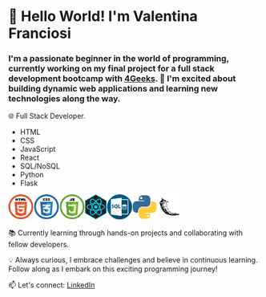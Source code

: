 # 👋 Hello World! I'm Valentina Franciosi

### I'm a passionate beginner in the world of programming, currently working on my final project for a full stack development bootcamp with [4Geeks](https://4geeks.com/). 🚀 I'm excited about building dynamic web applications and learning new technologies along the way.

🌐 Full Stack Developer.
- HTML
- CSS
- JavaScript
- React
- SQL/NoSQL
- Python
- Flask

<img src="./img/html_css_js.png"
     height="50"
     alt="fe-logos"><img src="./img/react1.png"
     height="50"
     alt="react-logo"><img src="./img/sql.png"
     height="50"
     alt="sql-logo"><img src="./img/python.png"
     height="50"
     alt="python-logo"><img src="./img/flask-logo.png"
     height="50"
     alt="flask-logo">

📚 Currently learning through hands-on projects and collaborating with fellow developers.

💡 Always curious, I embrace challenges and believe in continuous learning. Follow along as I embark on this exciting programming journey!

📫 Let's connect: [LinkedIn](https://www.linkedin.com/in/valentinabfb/)
